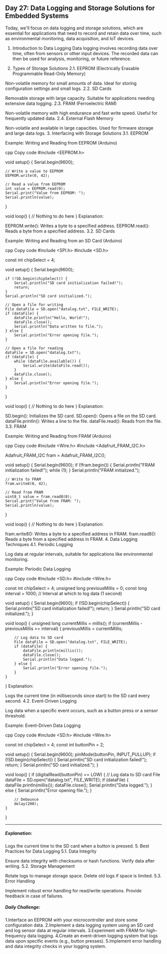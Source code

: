 ## Day 27: Data Logging and Storage Solutions for Embedded Systems
Today, we'll focus on data logging and storage solutions, which are essential for applications that need to record and retain data over time, such as environmental monitoring, data acquisition, and IoT devices.

1. Introduction to Data Logging
Data logging involves recording data over time, often from sensors or other input devices. The recorded data can then be used for analysis, monitoring, or future reference.

2. Types of Storage Solutions
2.1. EEPROM (Electrically Erasable Programmable Read-Only Memory)

Non-volatile memory for small amounts of data.
Ideal for storing configuration settings and small logs.
2.2. SD Cards

Removable storage with large capacity.
Suitable for applications needing extensive data logging.
2.3. FRAM (Ferroelectric RAM)

Non-volatile memory with high endurance and fast write speed.
Useful for frequently updated data.
2.4. External Flash Memory

Non-volatile and available in large capacities.
Used for firmware storage and large data logs.
3. Interfacing with Storage Solutions
3.1. EEPROM

Example: Writing and Reading from EEPROM (Arduino)

cpp
Copy code
#include <EEPROM.h>

void setup() {
    Serial.begin(9600);

    // Write a value to EEPROM
    EEPROM.write(0, 42);

    // Read a value from EEPROM
    int value = EEPROM.read(0);
    Serial.print("Value from EEPROM: ");
    Serial.println(value);
}

void loop() {
    // Nothing to do here
}
Explanation:

EEPROM.write(): Writes a byte to a specified address.
EEPROM.read(): Reads a byte from a specified address.
3.2. SD Cards

Example: Writing and Reading from an SD Card (Arduino)

cpp
Copy code
#include <SPI.h>
#include <SD.h>

const int chipSelect = 4;

void setup() {
    Serial.begin(9600);

    if (!SD.begin(chipSelect)) {
        Serial.println("SD card initialization failed!");
        return;
    }
    Serial.println("SD card initialized.");

    // Open a file for writing
    File dataFile = SD.open("datalog.txt", FILE_WRITE);
    if (dataFile) {
        dataFile.println("Hello, World!");
        dataFile.close();
        Serial.println("Data written to file.");
    } else {
        Serial.println("Error opening file.");
    }

    // Open a file for reading
    dataFile = SD.open("datalog.txt");
    if (dataFile) {
        while (dataFile.available()) {
            Serial.write(dataFile.read());
        }
        dataFile.close();
    } else {
        Serial.println("Error opening file.");
    }
}

void loop() {
    // Nothing to do here
}
Explanation:

SD.begin(): Initializes the SD card.
SD.open(): Opens a file on the SD card.
dataFile.println(): Writes a line to the file.
dataFile.read(): Reads from the file.
3.3. FRAM

Example: Writing and Reading from FRAM (Arduino)

cpp
Copy code
#include <Wire.h>
#include <Adafruit_FRAM_I2C.h>

Adafruit_FRAM_I2C fram = Adafruit_FRAM_I2C();

void setup() {
    Serial.begin(9600);
    if (!fram.begin()) {
        Serial.println("FRAM initialization failed!");
        while (1);
    }
    Serial.println("FRAM initialized.");

    // Write to FRAM
    fram.write8(0, 42);

    // Read from FRAM
    uint8_t value = fram.read8(0);
    Serial.print("Value from FRAM: ");
    Serial.println(value);
}

void loop() {
    // Nothing to do here
}
Explanation:

fram.write8(): Writes a byte to a specified address in FRAM.
fram.read8(): Reads a byte from a specified address in FRAM.
4. Data Logging Techniques
4.1. Periodic Logging

Log data at regular intervals, suitable for applications like environmental monitoring.

Example: Periodic Data Logging

cpp
Copy code
#include <SD.h>
#include <Wire.h>

const int chipSelect = 4;
unsigned long previousMillis = 0;
const long interval = 1000; // Interval at which to log data (1 second)

void setup() {
    Serial.begin(9600);
    if (!SD.begin(chipSelect)) {
        Serial.println("SD card initialization failed!");
        return;
    }
    Serial.println("SD card initialized.");
}

void loop() {
    unsigned long currentMillis = millis();
    if (currentMillis - previousMillis >= interval) {
        previousMillis = currentMillis;

        // Log data to SD card
        File dataFile = SD.open("datalog.txt", FILE_WRITE);
        if (dataFile) {
            dataFile.println(millis());
            dataFile.close();
            Serial.println("Data logged.");
        } else {
            Serial.println("Error opening file.");
        }
    }
}
Explanation:

Logs the current time (in milliseconds since start) to the SD card every second.
4.2. Event-Driven Logging

Log data when a specific event occurs, such as a button press or a sensor threshold.

Example: Event-Driven Data Logging

cpp
Copy code
#include <SD.h>
#include <Wire.h>

const int chipSelect = 4;
const int buttonPin = 2;

void setup() {
    Serial.begin(9600);
    pinMode(buttonPin, INPUT_PULLUP);
    if (!SD.begin(chipSelect)) {
        Serial.println("SD card initialization failed!");
        return;
    }
    Serial.println("SD card initialized.");
}

void loop() {
    if (digitalRead(buttonPin) == LOW) {
        // Log data to SD card
        File dataFile = SD.open("datalog.txt", FILE_WRITE);
        if (dataFile) {
            dataFile.println(millis());
            dataFile.close();
            Serial.println("Data logged.");
        } else {
            Serial.println("Error opening file.");
        }

        // Debounce
        delay(200);
    }
}
***
##### Explanation:

Logs the current time to the SD card when a button is pressed.
5. Best Practices for Data Logging
5.1. Data Integrity

Ensure data integrity with checksums or hash functions.
Verify data after writing.
5.2. Storage Management

Rotate logs to manage storage space.
Delete old logs if space is limited.
5.3. Error Handling

Implement robust error handling for read/write operations.
Provide feedback in case of failures.
##### Daily Challenge:
1.Interface an EEPROM with your microcontroller and store some configuration data.
2.Implement a data logging system using an SD card and log sensor data at regular intervals.
3.Experiment with FRAM for high-frequency data logging.
4.Create an event-driven logging system that logs data upon specific events (e.g., button presses).
5.Implement error handling and data integrity checks in your logging system.